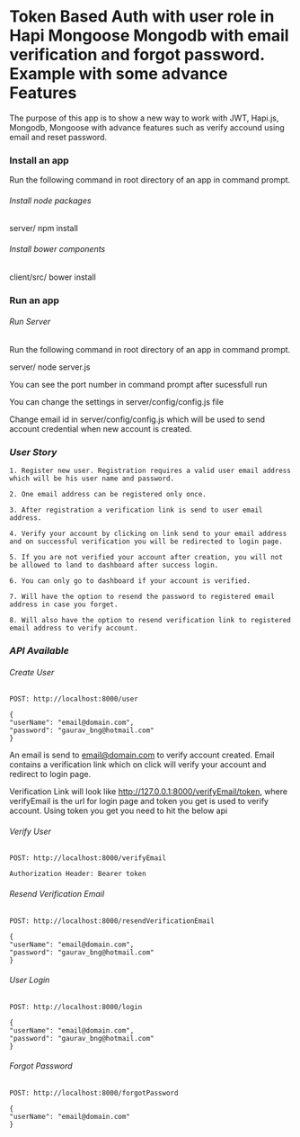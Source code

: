 Token Based Auth with user role in Hapi Mongoose Mongodb with email verification and forgot password. Example with some advance Features
======================================================================

The purpose of this app is to show a new way to work with JWT, Hapi.js, Mongodb, Mongoose with advance features such as verify accound using email and reset password.

### Install an app

Run the following command in root directory of an app in command prompt.

###### *Install node packages*

server/ npm install

###### *Install bower components*

client/src/ bower install

### Run an app

###### *Run Server*

Run the following command in root directory of an app in command prompt.

server/ node server.js

You can see the port number in command prompt after sucessfull run

You can change the settings in server/config/config.js file

Change email id in server/config/config.js which will be used to send account credential when new account is created. 

### *User Story*

	1. Register new user. Registration requires a valid user email address which will be his user name and password.

	2. One email address can be registered only once.

	3. After registration a verification link is send to user email address.

	4. Verify your account by clicking on link send to your email address and on successful verification you will be redirected to login page.

	5. If you are not verified your account after creation, you will not be allowed to land to dashboard after success login.

	6. You can only go to dashboard if your account is verified.

	7. Will have the option to resend the password to registered email address in case you forget.

	8. Will also have the option to resend verification link to registered email address to verify account.


### *API Available*

###### *Create User*

	POST: http://localhost:8000/user

	{
	"userName": "email@domain.com",
	"password": "gaurav_bng@hotmail.com"
	}

An email is send to email@domain.com to verify account created. Email contains a verification link which on click will verify your account and redirect to login page.

Verification Link will look like http://127.0.0.1:8000/verifyEmail/token, where verifyEmail is the url for login page and token you get is used to verify account. Using token you get you need to hit the below api

###### *Verify User*

	POST: http://localhost:8000/verifyEmail

	Authorization Header: Bearer token

###### *Resend Verification Email*

	POST: http://localhost:8000/resendVerificationEmail

	{
	"userName": "email@domain.com",
	"password": "gaurav_bng@hotmail.com"
	}

###### *User Login*

	POST: http://localhost:8000/login
      
    {
	"userName": "email@domain.com",
	"password": "gaurav_bng@hotmail.com"
	}

###### *Forgot Password*

	POST: http://localhost:8000/forgotPassword

    {
	"userName": "email@domain.com"
	}






